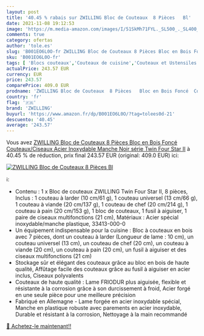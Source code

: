 ```yaml
---
layout: post
title: '40.45 % rabais sur ZWILLING Bloc de Couteaux  8 Pièces   Bl'
date: 2021-11-08 19:12:53
image: 'https://m.media-amazon.com/images/I/51SkMh71FYL._SL500_._SL400_.jpg'
comments: true
category: ofertas
author: 'tole.es'
slug: 'B001EO6L0O-fr ZWILLING Bloc de Couteaux 8 Pièces Bloc en Bois Foncé...'
sku: 'B001EO6L0O-fr'
tags: [ 'Blocs couteaux','Couteaux de cuisine','Couteaux et Ustensiles de Cuisine','Cuisine et Maison','Regular Stores','Sélection art de la table','zwilling', ]
actualPrice: 243.57 EUR
currency: EUR
price: 243.57
comparePrice: 409.0 EUR
prodname: 'ZWILLING Bloc de Couteaux  8 Pièces   Bloc en Bois Foncé  Couteaux/Ciseaux  Acier Inoxydable  Manche Noir  série Twin Four Star II'
country: 'fr'
flag: '🇫🇷'
brand: 'ZWILLING'
buyurl: 'https://www.amazon.fr/dp/B001EO6L0O/?tag=tolees0d-21'
descuento: '40.45'
average: '243.57'
---
```


Vous avez [ZWILLING Bloc de Couteaux  8 Pièces   Bloc en Bois Foncé  Couteaux/Ciseaux  Acier Inoxydable  Manche Noir  série Twin Four Star II](https://www.amazon.fr/dp/B001EO6L0O/?tag=tolees0d-21)  à  40.45 % de réduction, prix final  243.57 EUR (original: 409.0 EUR) ici:

[![ZWILLING Bloc de Couteaux  8 Pièces   Bl](https://m.media-amazon.com/images/I/51SkMh71FYL._SL500_._SL400_.jpg)](https://www.amazon.fr/dp/B001EO6L0O/?tag=tolees0d-21)

ℹ️:

- Contenu : 1 x Bloc de couteaux ZWILLING Twin Four Star II, 8 pièces, Inclus : 1 couteau à larder (10 cm/61 g), 1 couteau universel (13 cm/66 g), 1 couteau à viande (20 cm/137 g), 1 couteau de chef (20 cm/214 g), 1 couteau à pain (20 cm/153 g), 1 bloc de couteaux, 1 fusil à aiguiser, 1 paire de ciseaux multifonctions (21 cm), Matériaux : Acier spécial inoxydable/manche plastique, 33413-000-0
- Un équipement indispensable pour la cuisine : Bloc à couteaux en bois avec 7 pièces, dont un couteau à larder (Longueur de lame : 10 cm), un couteau universel (13 cm), un couteau de chef (20 cm), un couteau à viande (20 cm), un couteau à pain (20 cm), un fusil à aiguiser et des ciseaux multifonctions (21 cm)
- Stockage sûr et élégant des couteaux grâce au bloc en bois de haute qualité, Affûtage facile des couteaux grâce au fusil à aiguiser en acier inclus, Ciseaux polyvalents
- Couteaux de haute qualité : Lame FRIODUR plus aiguisée, flexible et résistante à la corrosion grâce à son durcissement à froid, Acier forgé en une seule pièce pour une meilleure précision
- Fabriqué en Allemagne - Lame forgée en acier inoxydable spécial, Manche en plastique robuste avec parements en acier inoxydable, Durable et résistant à la corrosion, Nettoyage à la main recommandé

[🛒 Achetez-le maintenant!!](https://www.amazon.fr/dp/B001EO6L0O/?tag=tolees0d-21)
